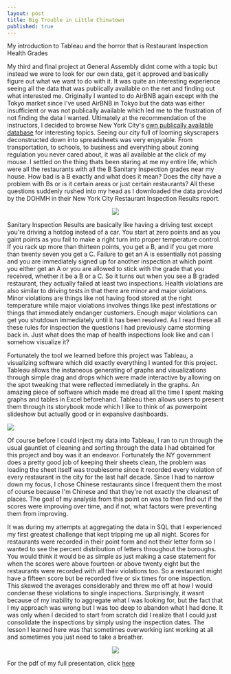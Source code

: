 ```yaml
---
layout: post
title: Big Trouble in Little Chinatown
published: true
---
```


My introduction to Tableau and the horror that is Restaurant Inspection Health Grades

My third and final project at General Assembly didnt come with a topic but instead we were to look for our own data, get it approved and basically figure out what we want to do with it. It was quite an interesting experience seeing all the data that was publically available on the net and finding out what interested me. Originally I wanted to do AirBNB again except with the Tokyo market since I've used AirBNB in Tokyo but the data was either insufficient or was not publically available which led me to the frustration of not finding the data I wanted. Ultimately at the recommendation of the instructors, I decided to browse New York City's [own publically available database](https://opendata.cityofnewyork.us/) for interesting topics. Seeing our city full of looming skyscrapers deconstructed down into spreadsheets was very enjoyable. From transportation, to schools, to business and everything about zoning regulation you never cared about, it was all available at the click of my mouse. I settled on the thing thats been staring at me my entire life, which were all the restaurants with all the B Sanitary Inspection grades near my house. How bad is a B exactly and what does it mean? Does the city have a problem with Bs or is it certain areas or just certain restaurants? All these questions suddenly rushed into my head as I downloaded the data provided by the DOHMH in their New York City Restaurant Inspection Results report.

<p align="center">
<img src="http://newyork.seriouseats.com/images/20100728sanitation.jpg"/>
</p>

Sanitary Inspection Results are basically like having a driving test except you're driving a hotdog instead of a car. You start at zero points and as you gaint points as you fail to make a right turn into proper temperature control. If you rack up more than thirteen points, you get a B, and if you get more than twenty seven you get a C. Failure to get an A is essentially not passing and you are immediately signed up for another inspection at which point you either get an A or you are allowed to stick with the grade that you received, whether it be a B or a C. So it turns out when you see a B graded restaurant, they actually failed at least two inspections. Health violations are also similar to driving tests in that there are minor and major violations. Minor violations are things like not having food stored at the right temperature while major violations involves things like pest infestations or things that immediately endanger customers. Enough major violations can get you shutdown immediately until it has been resolved. As I read these all these rules for inspection the questions I had previously came storming back in. Just what does the map of health inspections look like and can I somehow visualize it?

Fortunately the tool we learned before this project was Tableau, a visualizing software which did exactly everything I wanted for this project. Tableau allows the instaneous generating of graphs and visualizations through simple drag and drops which were made interactive by allowing on the spot tweaking that were reflected immediately in the graphs. An amazing piece of software which made me dread all the time I spent making graphs and tables in Excel beforehand. Tableau then allows users to present them through its storybook mode which I like to think of as powerpoint slideshow but actually good or in expansive dashboards.

<img src="http://i.imgur.com/CAMqP3B.jpg">

Of course before I could inject my data into Tableau, I ran to run through the usual gauntlet of cleaning and sorting through the data I had obtained for this project and boy was it an endeavor. Fortunately the NY government does a pretty good job of keeping their sheets clean, the problem was loading the sheet itself was troublesome since it recorded every violation of every restaurant in the city for the last half decade. Since I had to narrow down my focus, I chose Chinese restaurants since I frequent them the most of course because I'm Chinese and that they're not exactly the cleanest of places. The goal of my analysis from this point on was to then find out if the scores were improving over time, and if not, what factors were preventing them from improving.

It was during my attempts at aggregating the data in SQL that I experienced my first greatest challenge that kept tripping me up all night. Scores for restaurants were recorded in their point form and not their letter form so I wanted to see the percent distribution of letters throughout the boroughs. You would think it would be as simple as just making a case statement for when the scores were above fourteen or above twenty eight but the restaurants were recorded with all their violations too. So a restaurant might have a fifteen score but be recorded five or six times for one inspection. This skewed the averages considerably and threw me off at how I would condense these violations to single inspections. Surprisingly, it wasnt because of my inability to aggregate what I was looking for, but the fact that I my approach was wrong but I was too deep to abandon what I had done. It was only when I decided to start from scratch did I realize that I could just consolidate the inspections by simply using the inspection dates. The lesson I learned here was that sometimes overworking isnt working at all and sometimes you just need to take a breather. 

<p align="center">
<img src="http://i.imgur.com/OxG5VQg.png">
</p>

For the pdf of my full presentation, click [here](https://github.com/bluufish/Restaurant-Nightmare/blob/master/Final%20Project%203%20Simon%20Chan%20Data%20Analysis.pdf)
